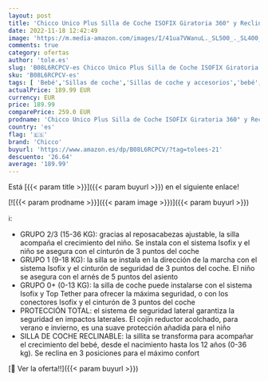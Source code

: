 ```yaml
---
layout: post
title: 'Chicco Unico Plus Silla de Coche ISOFIX Giratoria 360° y Reclinable Bebés de 0-36 kg  Grupo 0+/1/2/3  Niños de 0 a 12 Años  Fácil Instalar  Reposacabezas Ajustable  Reductor para Bebé  Gris  Ombra '
date: 2022-11-18 12:42:49
image: 'https://m.media-amazon.com/images/I/41ua7VWanuL._SL500_._SL400_.jpg'
comments: true
category: ofertas
author: 'tole.es'
slug: 'B08L6RCPCV-es Chicco Unico Plus Silla de Coche ISOFIX Giratoria 360° y...'
sku: 'B08L6RCPCV-es'
tags: [ 'Bebé','Sillas de coche','Sillas de coche y accesorios','bebé','bebés','chicco','coche','de','isofix','silla','🇪🇸', ]
actualPrice: 189.99 EUR
currency: EUR
price: 189.99
comparePrice: 259.0 EUR
prodname: 'Chicco Unico Plus Silla de Coche ISOFIX Giratoria 360° y Reclinable Bebés de 0-36 kg  Grupo 0+/1/2/3  Niños de 0 a 12 Años  Fácil Instalar  Reposacabezas Ajustable  Reductor para Bebé  Gris  Ombra '
country: 'es'
flag: '🇪🇸'
brand: 'Chicco'
buyurl: 'https://www.amazon.es/dp/B08L6RCPCV/?tag=tolees-21'
descuento: '26.64'
average: '189.99'
---
```


Está [{{< param title >}}]({{< param buyurl >}}) en el siguiente enlace!

[![{{< param prodname >}}]({{< param image >}})]({{< param buyurl >}})

ℹ️:

- GRUPO 2/3 (15-36 KG): gracias al reposacabezas ajustable, la silla acompaña el crecimiento del niño. Se instala con el sistema Isofix y el niño se asegura con el cinturón de 3 puntos del coche
- GRUPO 1 (9-18 KG): la silla se instala en la dirección de la marcha con el sistema Isofix y el cinturón de seguridad de 3 puntos del coche. El niño se asegura con el arnés de 5 puntos del asiento
- GRUPO 0+ (0-13 KG): la silla de coche puede instalarse con el sistema Isofix y Top Tether para ofrecer la máxima seguridad, o con los conectores Isofix y el cinturón de 3 puntos del coche
- PROTECCIÓN TOTAL: el sistema de seguridad lateral garantiza la seguridad en impactos laterales. El cojín reductor acolchado, para verano e invierno, es una suave protección añadida para el niño
- SILLA DE COCHE RECLINABLE: la sillita se transforma para acompañar el crecimiento del bebé, desde el nacimiento hasta los 12 años (0-36 kg). Se reclina en 3 posiciones para el máximo confort

[🛒 Ver la oferta!!]({{< param buyurl >}})
